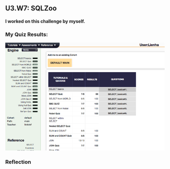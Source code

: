 ## U3.W7: SQLZoo

#### I worked on this challenge by myself.



### My Quiz Results:

![my_quizzes](https://raw.githubusercontent.com/lienha/phase_0_unit_3/master/week_7/imgs/my_quizzes.jpg)



### Reflection
